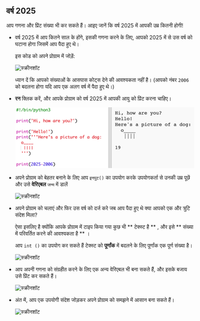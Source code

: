 ## वर्ष 2025

आप गणना और प्रिंट संख्या भी कर सकते हैं। आइए जानें कि वर्ष 2025 में आपकी उम्र कितनी होगी!

+ वर्ष 2025 में आप कितने साल के होंगे, इसकी गणना करने के लिए, आपको 2025 में से उस वर्ष को घटाना होगा जिसमें आप पैदा हुए थे।
    
    इस कोड को अपने प्रोग्राम में जोड़ें:
    
    ![स्क्रीनशॉट](images/me-calc.png)
    
    ध्यान दें कि आपको संख्याओं के आसपास कोट्स देने की आवश्यकता नहीं है। (आपको नंबर `2006` को बदलना होगा यदि आप एक अलग वर्ष में पैदा हुए थे।)

+ **रन** क्लिक करें, और आपके प्रोग्राम को वर्ष 2025 में आपकी आयु को प्रिंट करना चाहिए।
    
    ![स्क्रीनशॉट](images/me-calc-run.png)

+ अपने प्रोग्राम को बेहतर बनाने के लिए आप `इनपुट()` का उपयोग करके उपयोगकर्ता से उनकी उम्र पूछें और उसे **वेरिएबल** `जन्म` में डालें
    
    ![स्क्रीनशॉट](images/me-input.png)

+ अपने प्रोग्राम को चलाएं और फिर उस वर्ष को दर्ज करे जब आप पैदा हुए थे क्या आपको एक और त्रुटि संदेश मिला?
    
    ऐसा इसलिए है क्योंकि आपके प्रोग्राम में टाइप किया गया कुछ भी ** टेक्स्ट है ** , और इसे ** संख्या में परिवर्तित करने की आवश्यकता है ** ।
    
    आप `int ()` का उपयोग कर सकते हैं टेक्स्ट को **पूर्णांक** में बदलने के लिए पूर्णांक एक पूर्ण संख्या है।
    
    ![स्क्रीनशॉट](images/me-input-test.png)

+ आप अपनी गणना को संग्रहीत करने के लिए एक अन्य वेरिएबल भी बना सकते हैं, और इसके बजाय उसे प्रिंट कर सकते हैं।
    
    ![स्क्रीनशॉट](images/me-result-variable.png)

+ अंत में, आप एक उपयोगी संदेश जोड़कर अपने प्रोग्राम को समझने में आसान बना सकते हैं।
    
    ![स्क्रीनशॉट](images/me-message.png)
